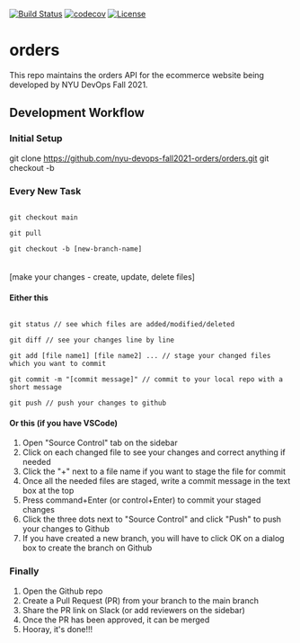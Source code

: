 
[![Build Status](https://app.travis-ci.com/nyu-devops-fall2021-orders/orders.svg?branch=main)](https://app.travis-ci.com/nyu-devops-fall2021-orders/orders)
[![codecov](https://codecov.io/gh/nyu-devops-fall2021-orders/orders/branch/main/graph/badge.svg?token=19L88XN28R)](https://codecov.io/gh/nyu-devops-fall2021-orders/orders)
[![License](https://img.shields.io/badge/License-Apache%202.0-blue.svg)](https://opensource.org/licenses/Apache-2.0)

# orders
This repo maintains the orders API for the ecommerce website being developed by NYU DevOps Fall 2021.

## Development Workflow

### Initial Setup
git clone https://github.com/nyu-devops-fall2021-orders/orders.git
git checkout -b

### Every New Task
<code>
git checkout main<br>
git pull<br>
git checkout -b [new-branch-name]
</code>

<br>
<br>
[make your changes - create, update, delete files]

#### Either this
<code>
git status // see which files are added/modified/deleted <br>
git diff // see your changes line by line<br>
git add [file name1] [file name2] ... // stage your changed files which you want to commit<br>
git commit -m "[commit message]" // commit to your local repo with a short message<br>
git push // push your changes to github
</code>

#### Or this (if you have VSCode)
1. Open "Source Control" tab on the sidebar
2. Click on each changed file to see your changes and correct anything if needed
3. Click the "+" next to a file name if you want to stage the file for commit
4. Once all the needed files are staged, write a commit message in the text box at the top
5. Press command+Enter (or control+Enter) to commit your staged changes
6. Click the three dots next to "Source Control" and click "Push" to push your changes to Github
7. If you have created a new branch, you will have to click OK on a dialog box to create the branch on Github

### Finally
1. Open the Github repo
2. Create a Pull Request (PR) from your branch to the main branch
3. Share the PR link on Slack (or add reviewers on the sidebar)
4. Once the PR has been approved, it can be merged
5. Hooray, it's done!!!
